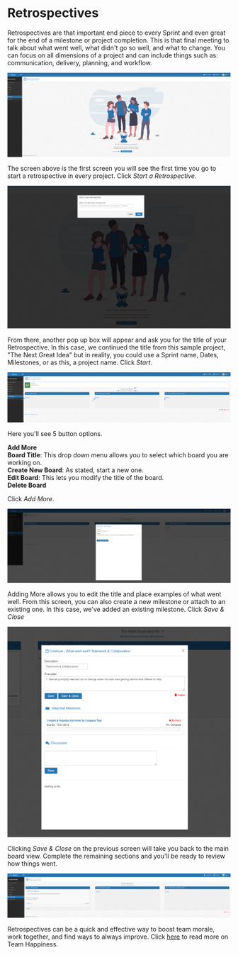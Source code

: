 # Retrospectives

Retrospectives are that important end piece to every Sprint and even great for the end of a milestone or project completion.  This is that final meeting
to talk about what went well, what didn't go so well, and what to change.  You can focus on all dimensions of a project 
and can include things such as: communication, delivery, planning, and workflow.

![logo](../_images/getting-started/retrospectivesstart.png)

The screen above is the first screen you will see the first time you go to start a retrospective in every project.  Click *Start a Retrospective*.
 
![logo](../_images/getting-started/retrospectivetitle.png)

From there, another pop up box will appear and ask you for the title of your Retrospective.  In this case, we continued the title from this sample project, 
"The Next Great Idea" but in reality, you could use a Sprint name, Dates, Milestones, or as this, a project name.   Click *Start*.
 
![logo](../_images/getting-started/retrospectiveboard.png)

Here you'll see 5 button options.

**Add More** <br>
**Board Title**:  This drop down menu allows you to select which board you are working on. <br>
**Create New Board**: As stated, start a new one.<br>
**Edit Board**: This lets you modify the title of the board.<br>
**Delete Board**

Click *Add More*.
 
![logo](../_images/getting-started/retrospectivewentwell.png)

Adding More allows you to edit the title and place examples of what went well.  From this screen, you can also create a new milestone or attach to an existing 
one.  In this case, we've added an existing milestone.  Click *Save & Close*

![logo](../_images/getting-started/retrospectivewentwellsaved.png)

Clicking *Save & Close* on the previous screen will take you back to the main board view.  Complete the remaining sections and you'll be ready
to review how things went. 

![logo](../_images/getting-started/retrospectivessave.png)
 
 Retrospectives can be a quick and effective way to boost team morale, work together, and find ways to always improve.  Click [here](knowledge-base/team-happiness.md) 
 to read more on Team Happiness.